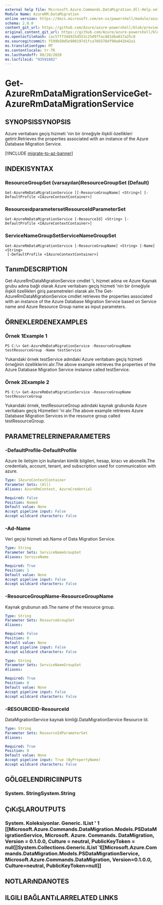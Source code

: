 ```yaml
---
external help file: Microsoft.Azure.Commands.DataMigration.dll-Help.xml
Module Name: AzureRM.DataMigration
online version: https://docs.microsoft.com/en-us/powershell/module/azurerm.datamigration/get-azurermdatamigrationservice
schema: 2.0.0
content_git_url: https://github.com/Azure/azure-powershell/blob/preview/src/ResourceManager/DataMigration/Commands.DataMigration/help/Get-AzureRmDataMigrationService.md
original_content_git_url: https://github.com/Azure/azure-powershell/blob/preview/src/ResourceManager/DataMigration/Commands.DataMigration/help/Get-AzureRmDataMigrationService.md
ms.openlocfilehash: cac57ff34d925d553c25d97facd81dba017a25c8
ms.sourcegitcommit: f599b50d5e980197d1fca769378df90a842b42a1
ms.translationtype: MT
ms.contentlocale: tr-TR
ms.lasthandoff: 08/20/2020
ms.locfileid: "93591682"
---
```

# <span data-ttu-id="9f5ac-101">Get-AzureRmDataMigrationService</span><span class="sxs-lookup"><span data-stu-id="9f5ac-101">Get-AzureRmDataMigrationService</span></span>

## <span data-ttu-id="9f5ac-102">SYNOPSIS</span><span class="sxs-lookup"><span data-stu-id="9f5ac-102">SYNOPSIS</span></span>
<span data-ttu-id="9f5ac-103">Azure veritabanı geçiş hizmeti 'nin bir örneğiyle ilişkili özellikleri getirir.</span><span class="sxs-lookup"><span data-stu-id="9f5ac-103">Retrieves the properties associated with an instance of the Azure Database Migration Service.</span></span> 

[!INCLUDE [migrate-to-az-banner](../../includes/migrate-to-az-banner.md)]

## <span data-ttu-id="9f5ac-104">INDEKI</span><span class="sxs-lookup"><span data-stu-id="9f5ac-104">SYNTAX</span></span>

### <span data-ttu-id="9f5ac-105">ResourceGroupSet (varsayılan)</span><span class="sxs-lookup"><span data-stu-id="9f5ac-105">ResourceGroupSet (Default)</span></span>
```
Get-AzureRmDataMigrationService [[-ResourceGroupName] <String>] [-DefaultProfile <IAzureContextContainer>]
```

### <span data-ttu-id="9f5ac-106">Resourceıdparameterset</span><span class="sxs-lookup"><span data-stu-id="9f5ac-106">ResourceIdParameterSet</span></span>
```
Get-AzureRmDataMigrationService [-ResourceId] <String> [-DefaultProfile <IAzureContextContainer>]
```

### <span data-ttu-id="9f5ac-107">ServiceNameGroupSet</span><span class="sxs-lookup"><span data-stu-id="9f5ac-107">ServiceNameGroupSet</span></span>
```
Get-AzureRmDataMigrationService [-ResourceGroupName] <String> [-Name] <String>
 [-DefaultProfile <IAzureContextContainer>]
```
## <span data-ttu-id="9f5ac-108">Tanım</span><span class="sxs-lookup"><span data-stu-id="9f5ac-108">DESCRIPTION</span></span>
<span data-ttu-id="9f5ac-109">Get-AzureRmDataMigrationService cmdlet 'i, hizmet adına ve Azure Kaynak grubu adına bağlı olarak Azure veritabanı geçiş hizmeti 'nin bir örneğiyle ilişkili özellikleri giriş parametreleri olarak alır.</span><span class="sxs-lookup"><span data-stu-id="9f5ac-109">The Get-AzureRmDataMigrationService cmdlet retrieves the properties associated with an instance of the Azure Database Migration Service based on Service name and Azure Resource Group name as input parameters.</span></span> 

## <span data-ttu-id="9f5ac-110">ÖRNEKLERDEN</span><span class="sxs-lookup"><span data-stu-id="9f5ac-110">EXAMPLES</span></span>

### <span data-ttu-id="9f5ac-111">Örnek 1</span><span class="sxs-lookup"><span data-stu-id="9f5ac-111">Example 1</span></span>
```
PS C:\> Get-AzureRmDataMigrationService -ResourceGroupName testResourceGroup -Name testService
```

<span data-ttu-id="9f5ac-112">Yukarıdaki örnek testService adındaki Azure veritabanı geçiş hizmeti örneğinin özelliklerini alır.</span><span class="sxs-lookup"><span data-stu-id="9f5ac-112">The above example retrieves the properties of the Azure Database Migration Service instance called testService.</span></span> 

### <span data-ttu-id="9f5ac-113">Örnek 2</span><span class="sxs-lookup"><span data-stu-id="9f5ac-113">Example 2</span></span>
```
PS C:\> Get-AzureRmDataMigrationService -ResourceGroupName testResourceGroup 
```

<span data-ttu-id="9f5ac-114">Yukarıdaki örnek, testResourceGroup adındaki kaynak grubunda Azure veritabanı geçiş Hizmetleri 'ni alır.</span><span class="sxs-lookup"><span data-stu-id="9f5ac-114">The above example retrieves Azure Database Migration Services in the resource group called testResourceGroup.</span></span> 

## <span data-ttu-id="9f5ac-115">PARAMETRELERINE</span><span class="sxs-lookup"><span data-stu-id="9f5ac-115">PARAMETERS</span></span>

### <span data-ttu-id="9f5ac-116">-DefaultProfile</span><span class="sxs-lookup"><span data-stu-id="9f5ac-116">-DefaultProfile</span></span>
<span data-ttu-id="9f5ac-117">Azure ile iletişim için kullanılan kimlik bilgileri, hesap, kiracı ve abonelik.</span><span class="sxs-lookup"><span data-stu-id="9f5ac-117">The credentials, account, tenant, and subscription used for communication with azure.</span></span>

```yaml
Type: IAzureContextContainer
Parameter Sets: (All)
Aliases: AzureRmContext, AzureCredential

Required: False
Position: Named
Default value: None
Accept pipeline input: False
Accept wildcard characters: False
```

### <span data-ttu-id="9f5ac-118">-Ad</span><span class="sxs-lookup"><span data-stu-id="9f5ac-118">-Name</span></span>
<span data-ttu-id="9f5ac-119">Veri geçişi hizmeti adı.</span><span class="sxs-lookup"><span data-stu-id="9f5ac-119">Name of Data Migration Service.</span></span>

```yaml
Type: String
Parameter Sets: ServiceNameGroupSet
Aliases: ServiceName

Required: True
Position: 1
Default value: None
Accept pipeline input: False
Accept wildcard characters: False
```

### <span data-ttu-id="9f5ac-120">-ResourceGroupName</span><span class="sxs-lookup"><span data-stu-id="9f5ac-120">-ResourceGroupName</span></span>
<span data-ttu-id="9f5ac-121">Kaynak grubunun adı.</span><span class="sxs-lookup"><span data-stu-id="9f5ac-121">The name of the resource group.</span></span>

```yaml
Type: String
Parameter Sets: ResourceGroupSet
Aliases: 

Required: False
Position: 0
Default value: None
Accept pipeline input: False
Accept wildcard characters: False
```

```yaml
Type: String
Parameter Sets: ServiceNameGroupSet
Aliases: 

Required: True
Position: 0
Default value: None
Accept pipeline input: False
Accept wildcard characters: False
```

### <span data-ttu-id="9f5ac-122">-RESOURCEID</span><span class="sxs-lookup"><span data-stu-id="9f5ac-122">-ResourceId</span></span>
<span data-ttu-id="9f5ac-123">DataMigrationService kaynak kimliği.</span><span class="sxs-lookup"><span data-stu-id="9f5ac-123">DataMigrationService Resource Id.</span></span>

```yaml
Type: String
Parameter Sets: ResourceIdParameterSet
Aliases: 

Required: True
Position: 0
Default value: None
Accept pipeline input: True (ByPropertyName)
Accept wildcard characters: False
```

## <span data-ttu-id="9f5ac-124">GÖLGELENDIRICI</span><span class="sxs-lookup"><span data-stu-id="9f5ac-124">INPUTS</span></span>

### <span data-ttu-id="9f5ac-125">System. String</span><span class="sxs-lookup"><span data-stu-id="9f5ac-125">System.String</span></span>


## <span data-ttu-id="9f5ac-126">ÇıKıŞLAR</span><span class="sxs-lookup"><span data-stu-id="9f5ac-126">OUTPUTS</span></span>

### <span data-ttu-id="9f5ac-127">System. Koleksiyonlar. Generic. IList ' 1 [[Microsoft.Azure.Commands.DataMigration.Models.PSDataMigrationService, Microsoft. Azure. Commands. DataMigration, Version = 0.1.0.0, Culture = neutral, PublicKeyToken = null]]</span><span class="sxs-lookup"><span data-stu-id="9f5ac-127">System.Collections.Generic.IList\`1[[Microsoft.Azure.Commands.DataMigration.Models.PSDataMigrationService, Microsoft.Azure.Commands.DataMigration, Version=0.1.0.0, Culture=neutral, PublicKeyToken=null]]</span></span>


## <span data-ttu-id="9f5ac-128">NOTLARıNDA</span><span class="sxs-lookup"><span data-stu-id="9f5ac-128">NOTES</span></span>

## <span data-ttu-id="9f5ac-129">ILGILI BAĞLANTıLAR</span><span class="sxs-lookup"><span data-stu-id="9f5ac-129">RELATED LINKS</span></span>





